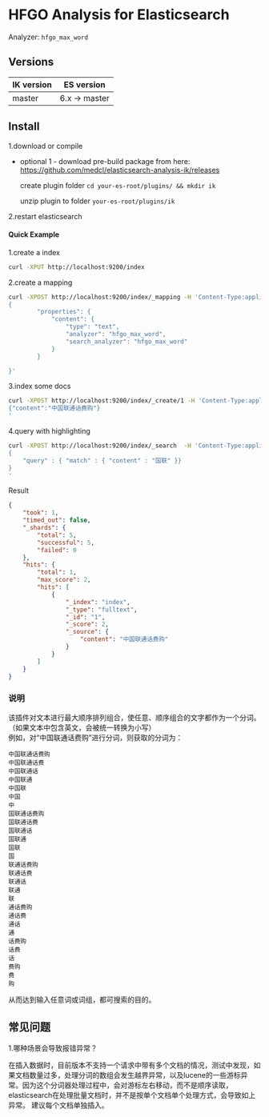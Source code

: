 HFGO Analysis for Elasticsearch
=============================

Analyzer:  `hfgo_max_word`

Versions
--------

IK version | ES version
-----------|-----------
master | 6.x -> master

Install
-------

1.download or compile

* optional 1 - download pre-build package from here: https://github.com/medcl/elasticsearch-analysis-ik/releases

    create plugin folder `cd your-es-root/plugins/ && mkdir ik`

    unzip plugin to folder `your-es-root/plugins/ik`

2.restart elasticsearch



#### Quick Example

1.create a index

```bash
curl -XPUT http://localhost:9200/index
```

2.create a mapping

```bash
curl -XPOST http://localhost:9200/index/_mapping -H 'Content-Type:application/json' -d'
{
        "properties": {
            "content": {
                "type": "text",
                "analyzer": "hfgo_max_word",
                "search_analyzer": "hfgo_max_word"
            }
        }

}'
```

3.index some docs

```bash
curl -XPOST http://localhost:9200/index/_create/1 -H 'Content-Type:application/json' -d'
{"content":"中国联通话费购"}
'
```


4.query with highlighting

```bash
curl -XPOST http://localhost:9200/index/_search  -H 'Content-Type:application/json' -d'
{
    "query" : { "match" : { "content" : "国联" }}
}
'
```

Result

```json
{
    "took": 1,
    "timed_out": false,
    "_shards": {
        "total": 5,
        "successful": 5,
        "failed": 0
    },
    "hits": {
        "total": 1,
        "max_score": 2,
        "hits": [
            {
                "_index": "index",
                "_type": "fulltext",
                "_id": "1",
                "_score": 2,
                "_source": {
                    "content": "中国联通话费购"
                }
            }
        ]
    }
}
```


### 说明

该插件对文本进行最大顺序排列组合，使任意、顺序组合的文字都作为一个分词。（如果文本中包含英文，会被统一转换为小写）<br>
例如，对“中国联通话费购”进行分词，则获取的分词为：

```
中国联通话费购
中国联通话费
中国联通话
中国联通
中国联
中国
中
国联通话费购
国联通话费
国联通话
国联通
国联
国
联通话费购
联通话费
联通话
联通
联
通话费购
通话费
通话
通
话费购
话费
话
费购
费
购
```
从而达到输入任意词或词组，都可搜索的目的。

常见问题
-------

1.哪种场景会导致报错异常？

在插入数据时，目前版本不支持一个请求中带有多个文档的情况，测试中发现，如果文档数量过多，处理分词的数组会发生越界异常，以及lucene的一些游标异常。因为这个分词器处理过程中，会对游标左右移动，而不是顺序读取，elasticsearch在处理批量文档时，并不是按单个文档单个处理方式，会导致如上异常。
建议每个文档单独插入。


